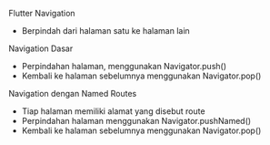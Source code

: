 Flutter Navigation

- Berpindah dari halaman satu ke halaman lain

Navigation Dasar

- Perpindahan halaman, menggunakan Navigator.push()
- Kembali ke halaman sebelumnya menggunakan Navigator.pop()

Navigation dengan Named Routes

- Tiap halaman memiliki alamat yang disebut route
- Perpindahan halaman menggunakan Navigator.pushNamed()
- Kembali ke halaman sebelumnya menggunakan Navigator.pop()